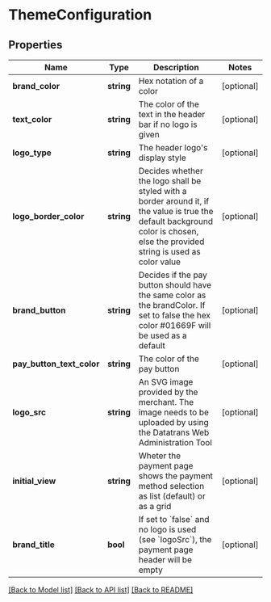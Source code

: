 # ThemeConfiguration

## Properties
Name | Type | Description | Notes
------------ | ------------- | ------------- | -------------
**brand_color** | **string** | Hex notation of a color | [optional] 
**text_color** | **string** | The color of the text in the header bar if no logo is given | [optional] 
**logo_type** | **string** | The header logo&#x27;s display style | [optional] 
**logo_border_color** | **string** | Decides whether the logo shall be styled with a border around it, if the value is true the default background color is chosen, else the provided string is used as color value | [optional] 
**brand_button** | **string** | Decides if the pay button should have the same color as the brandColor. If set to false the hex color #01669F will be used as a default | [optional] 
**pay_button_text_color** | **string** | The color of the pay button | [optional] 
**logo_src** | **string** | An SVG image provided by the merchant. The image needs to be uploaded by using the Datatrans Web Administration Tool | [optional] 
**initial_view** | **string** | Wheter the payment page shows the payment method selection as list (default) or as a grid | [optional] 
**brand_title** | **bool** | If set to &#x60;false&#x60; and no logo is used (see &#x60;logoSrc&#x60;), the payment page header will be empty | [optional] 

[[Back to Model list]](../../README.md#documentation-for-models) [[Back to API list]](../../README.md#documentation-for-api-endpoints) [[Back to README]](../../README.md)

